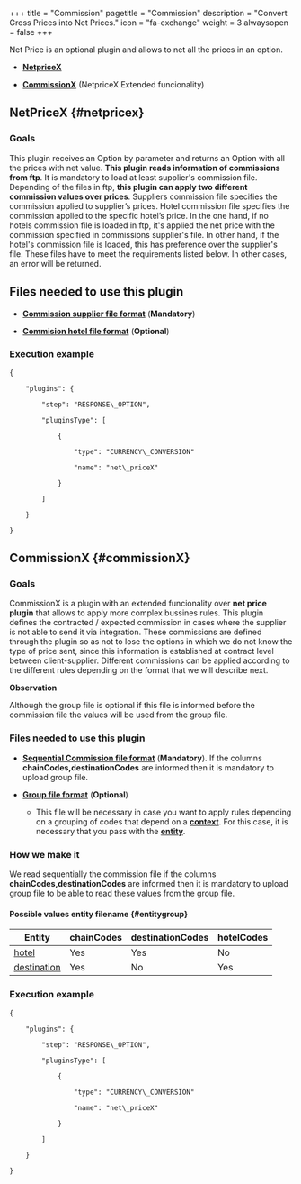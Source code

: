+++
title = "Commission"
pagetitle = "Commission"
description = "Convert Gross Prices into Net Prices."
icon = "fa-exchange"
weight = 3
alwaysopen = false
+++

Net Price is an optional plugin and allows to net all the prices in an option.

* [**NetpriceX**](/hotelx/plugins/net-price#netpricex)

* [**CommissionX**](/hotelx/plugins/net-price#commissionX) (NetpriceX Extended funcionality)

## NetPriceX {#netpricex}

### Goals

This plugin receives an Option by parameter and returns an Option with all the prices with net value. **This plugin reads information of commissions from ftp**. It is mandatory to load at least supplier's commission file. Depending of the files in ftp, **this plugin can apply two different commission values over prices**.
Suppliers commission file specifies the commission applied to supplier’s prices. Hotel commission file specifies the commission applied to the specific hotel’s price. In the one hand, if no hotels commission file is loaded in ftp, it's applied the net price with the commission specified in commissions supplier's file. In other hand, if the hotel's commission file is loaded, this has preference over the supplier's file. These files have to meet the requirements listed below. In other cases, an error will be returned.

## Files needed to use this plugin

* [**Commission supplier file format**](/hotelx/plugins/format-files/commission_supplier/) (**Mandatory**)

* [**Commision hotel file format**](/hotelx/plugins/format-files/commission_netprice/) (**Optional**)

### Execution example

```
{

    "plugins": {

        "step": "RESPONSE\_OPTION",

        "pluginsType": [

            {

                "type": "CURRENCY\_CONVERSION"

                "name": "net\_priceX"

            }

        ]

    }

}
```

## CommissionX {#commissionX}

### Goals

CommissionX is a plugin with an extended funcionality over **net price plugin** that allows to apply more complex bussines rules.
This plugin defines the contracted / expected commission in cases where the supplier is not able to send it via integration. These commissions are defined through the plugin so as not to lose the options in which we do not know the type of price sent, since this information is established at contract level between client-supplier. Different commissions can be applied according to the different rules depending on the format that we will describe next.

**Observation**

Although the group file is optional if this file is informed before the commission file the values will be used from the group file.

### Files needed to use this plugin

* [**Sequential Commission file format**](/hotelx/plugins/format-files/commission/) (**Mandatory**). If the columns **chainCodes,destinationCodes** are informed then it is mandatory to upload group file.

* [**Group file format**](/hotelx/plugins/format-files/group/) (**Optional**)

    * This file will be necessary in case you want to apply rules depending on a grouping of codes that depend on a [**context**](/hotelx/concepts/accesses-supplier-context/#context). For this case, it is necessary that you pass with the [**entity**](/hotelx/plugins/entity_table_file/).


### How we make it

We read sequentially the commission file if the columns **chainCodes,destinationCodes** are informed then it is mandatory to upload group file to be able to read these values from the group file.

#### **Possible values entity filename** {#entitygroup}

|Entity | chainCodes| destinationCodes| hotelCodes |
|---------|---|---|---|
|[hotel](/hotelx/plugins/entity_table_file#hotel)| Yes | Yes | No |
|[destination](/hotelx/plugins/entity_table_file#destination)| Yes | No | Yes |


### Execution example

```
{

    "plugins": {

        "step": "RESPONSE\_OPTION",

        "pluginsType": [

            {

                "type": "CURRENCY\_CONVERSION"

                "name": "net\_priceX"

            }

        ]

    }

}
```
